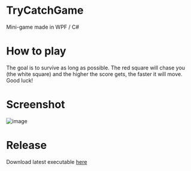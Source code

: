# TryCatchGame
Mini-game made in WPF / C#

# How to play

The goal is to survive as long as possible. The red square will chase you (the white square) and the higher the score gets, the faster it will move. Good luck!

# Screenshot

![image](https://user-images.githubusercontent.com/62218506/190859820-60583903-09eb-4b42-ac38-4cc7d760b185.png)

# Release

Download latest executable [here](https://github.com/SagMeinenNamen/TryCatchGame/releases/latest/download/TryCatch.exe)
